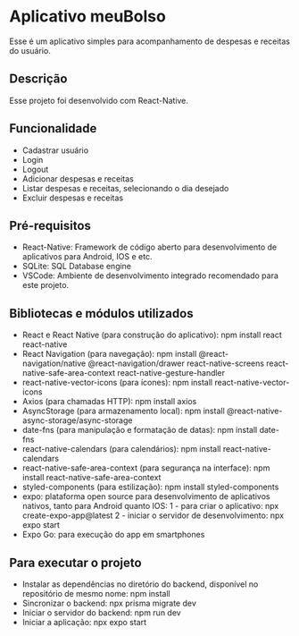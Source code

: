 # Aplicativo meuBolso

Esse é um aplicativo simples para acompanhamento de despesas e receitas do usuário.

## Descrição

Esse projeto foi desenvolvido com React-Native.

## Funcionalidade

- Cadastrar usuário
- Login
- Logout
- Adicionar despesas e receitas
- Listar despesas e receitas, selecionando o dia desejado
- Excluir despesas e receitas

## Pré-requisitos

- React-Native: Framework de código aberto para desenvolvimento de aplicativos para Android, IOS e etc.
- SQLite: SQL Database engine
- VSCode: Ambiente de desenvolvimento integrado recomendado para este projeto.

## Bibliotecas e módulos utilizados

- React e React Native (para construção do aplicativo):
  npm install react react-native
- React Navigation (para navegação):
  npm install @react-navigation/native @react-navigation/drawer react-native-screens react-native-safe-area-context react-native-gesture-handler
- react-native-vector-icons (para ícones):
  npm install react-native-vector-icons
- Axios (para chamadas HTTP):
  npm install axios
- AsyncStorage (para armazenamento local):
  npm install @react-native-async-storage/async-storage
- date-fns (para manipulação e formatação de datas):
  npm install date-fns
- react-native-calendars (para calendários):
  npm install react-native-calendars
- react-native-safe-area-context (para segurança na interface):
  npm install react-native-safe-area-context
- styled-components (para estilização):
  npm install styled-components
- expo: plataforma open source para desenvolvimento de aplicativos nativos, tanto para Android quanto IOS:
  1 - para criar o aplicativo: npx create-expo-app@latest
  2 - iniciar o servidor de desenvolvimento: npx expo start
- Expo Go: para execução do app em smartphones

## Para executar o projeto

- Instalar as dependências no diretório do backend, disponível no repositório de mesmo nome:
  npm install
- Sincronizar o backend:
  npx prisma migrate dev
- Iniciar o servidor do backend:
  npm run dev
- Iniciar a aplicação:
  npx expo start
